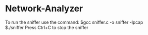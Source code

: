 Network-Analyzer
================
To run the sniffer use the command:
$gcc sniffer.c -o sniffer -lpcap
$./sniffer
Press Ctrl+C to stop the sniffer
